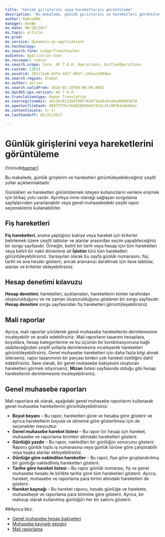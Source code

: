 ```yaml
---
title: "Günlük girişlerini veya hareketlerini görüntüleme"
description: "Bu makalede, günlük girişlerini ve hareketleri görüntüleyebileceğiniz çeşitli yollar açıklanmaktadır."
author: RobinARH
manager: AnnBe
ms.date: 06/20/2017
ms.topic: article
ms.prod: 
ms.service: dynamics-ax-applications
ms.technology: 
ms.search.form: LedgerTransVoucher
audience: Application User
ms.reviewer: robinr
ms.search.scope: Core, AX 7.0.0, Operations, UnifiedOperations
ms.custom: 13031
ms.assetid: 281c7ea6-4dfd-4d1f-994f-c361ee299dbe
ms.search.region: Global
ms.author: aolson
ms.search.validFrom: 2016-02-28T00:00:00.000Z
ms.dyn365.ops.version: AX 7.0.0
ms.translationtype: Human Translation
ms.sourcegitcommit: d421b161216d700f7819f1da8c0ca8ad089b5670
ms.openlocfilehash: 8607f27bc36d62865b03f433c24c90763e8e0bec
ms.contentlocale: tr-tr
ms.lasthandoff: 05/25/2017

---
```


# <a name="view-journal-entries-and-transactions"></a>Günlük girişlerini veya hareketlerini görüntüleme

[!include[banner](../includes/banner.md)]


Bu makalede, günlük girişlerini ve hareketleri görüntüleyebileceğiniz çeşitli yollar açıklanmaktadır. 

Günlükleri ve hareketleri görüntülemek isteyen kullanıcıların verilere erişmek için birkaç yolu vardır. Ayrıntıya inme olanağı sağlayan sorgulama sayfalarından yararlanabilir veya genel muhasebedeki çeşitli rapor seçeneklerini kullanabilirler.

## <a name="voucher-transactions"></a>Fiş hareketleri
**Fiş hareketleri**, arama yaptığınız bakiye veya hareket için kriterler belirlemek üzere çeşitli tablolar ve alanlar arasından seçim yapabileceğiniz bir sorgu sayfasıdır. Örneğin, belirli bir tarih veya hesap için tüm hareketleri veya belirli bir nakil dönemine ait **İşletim** türü tüm hareketleri görüntüleyebilirsiniz. Varsayılan olarak bu sayfa günlük numarasını, fişi, tarihi ve ana hesabı gösterir, ancak aramanızı daraltmak için ilave tablolar, alanlar ve kriterler ekleyebilirsiniz.

## <a name="audit-trail"></a>Hesap denetimi kılavuzu
**Hesap denetimi**; hareketleri, açıklamaları, hareketlerin kimler tarafından oluşturulduğunu ve ne zaman oluşturulduğunu gösteren bir sorgu sayfasıdır. **Hesap denetimi** sorgu sayfasından fiş hareketleri görüntüleyebilirsiniz.

## <a name="financial-reports"></a>Mali raporlar
Ayrıca, mali raporlar yürüterek genel muhasebe hareketlerini derinlemesine inceleyebilir ve analiz edebilirsiniz. Mali raporların tasarımı hesaplara, boyutlara, hesap kategorilerine ve bu üçünün bir kombinasyonuna bağlı olabileceğinden çeşitli yollarla derinlemesine inceleyerek hareketleri görüntüleyebilirsiniz. Genel muhasebe hareketleri için daha fazla bilgi almak isterseniz, rapor tasarımının bir parçası birden çok hareket özelliğini dahil edebilirsiniz. İlave olarak, bir genel muhasebe bakiyesini oluşturan hareketleri görmek istiyorsanız, **Mizan** listesi sayfasında olduğu gibi hesap hareketlerini derinlemesine inceleyebilirsiniz.

## <a name="ledger-reports"></a>Genel muhasebe raporları
Mali raporlara ek olarak, aşağıdaki genel muhasebe raporlarını kullanarak genel muhasebe hareketlerini görüntüleyebilirsiniz:

-   **Boyut beyanı** – Bu rapor, hareketleri güne ve hesaba göre gösterir ve ayrıca hareketlerin boyuta ve döneme göre gösterilmesi için de seçenekler mevcuttur.
-   **Genel muhasebe hareket listesi** – Bu rapor bir hesap için hareket, muhasebe ve raporlama birimleri altındaki hareketleri gösterir.
-   **Günlüğü yazdır** – Bu rapor, nakledilen bir günlüğün sonucunu gösterir. Raporu günlük toplu iş numarasına veya günlük türüne göre çalıştırabilir veya başka alanlar ekleyebilirsiniz.
-   **Günlüğe göre nakledilen hareketler** – Bu rapor, fişe göre gruplandırılmış bir günlüğü nakledilmiş hareketleri gösterir.
-   **Tarihe göre hareket listesi** – Bu rapor günlük numarası, fiş ve genel muhasebe hesabı ile birlikte tarihe göre tüm hareketleri gösterir. Ayrıca, hareket, muhasebe ve raporlama para birimi altındaki hareketleri de gösterir.
-   **Hareket kaynağı** – Bu hareket raporu, hesabı günlüğe ve harekete, muhasebeye ve raporlama para birimine göre gösterir.  Ayrıca, bir mahsup olarak kullanılmış günlüğün her bir satırını gösterir.


##<a name="see-also"></a>Ayrıca bkz.
- [Genel muhasebe hesap bakiyeleri](general-ledger-account-balances.md) 
- [Muhasebe kaynağı gezgini](..\accounts-payable\accounting-source-explorer.md)
- [Mali raporlama](financial-reporting-getting-started.md)




